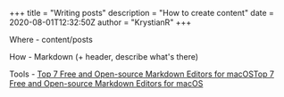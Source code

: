 +++
title = "Writing posts"
description = "How to create content"
date = 2020-08-01T12:32:50Z
author = "KrystianR"
+++

Where - content/posts

How - Markdown (+ header, describe what's there)

Tools - [Top 7 Free and Open-source Markdown Editors for macOS](https://medevel.com/7-free-open-source-markdown-editors-macos/)[Top 7 Free and Open-source Markdown Editors for macOS](https://medevel.com/7-free-open-source-markdown-editors-macos/)
